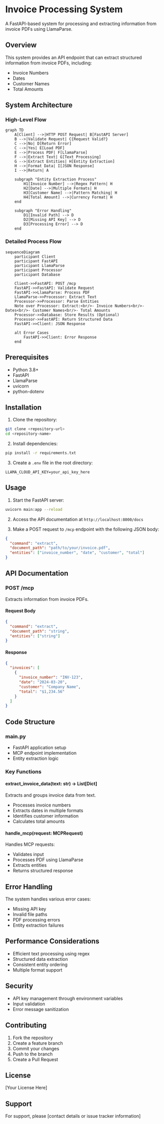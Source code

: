 # Invoice Processing System

A FastAPI-based system for processing and extracting information from invoice PDFs using LlamaParse.

## Overview

This system provides an API endpoint that can extract structured information from invoice PDFs, including:
- Invoice Numbers
- Dates
- Customer Names
- Total Amounts

## System Architecture

### High-Level Flow
```mermaid
graph TD
    A[Client] -->|HTTP POST Request| B[FastAPI Server]
    B -->|Validate Request| C{Request Valid?}
    C -->|No| D[Return Error]
    C -->|Yes| E[Load PDF]
    E -->|Process PDF| F[LlamaParse]
    F -->|Extract Text| G[Text Processing]
    G -->|Extract Entities| H[Entity Extraction]
    H -->|Format Data| I[JSON Response]
    I -->|Return| A

    subgraph "Entity Extraction Process"
        H1[Invoice Number] -->|Regex Pattern| H
        H2[Date] -->|Multiple Formats| H
        H3[Customer Name] -->|Pattern Matching| H
        H4[Total Amount] -->|Currency Format| H
    end

    subgraph "Error Handling"
        D1[Invalid Path] --> D
        D2[Missing API Key] --> D
        D3[Processing Error] --> D
    end
```

### Detailed Process Flow
```mermaid
sequenceDiagram
    participant Client
    participant FastAPI
    participant LlamaParse
    participant Processor
    participant Database

    Client->>FastAPI: POST /mcp
    FastAPI->>FastAPI: Validate Request
    FastAPI->>LlamaParse: Process PDF
    LlamaParse->>Processor: Extract Text
    Processor->>Processor: Parse Entities
    Note over Processor: Extract:<br/>- Invoice Numbers<br/>- Dates<br/>- Customer Names<br/>- Total Amounts
    Processor->>Database: Store Results (Optional)
    Processor->>FastAPI: Return Structured Data
    FastAPI->>Client: JSON Response

    alt Error Cases
        FastAPI->>Client: Error Response
    end
```

## Prerequisites

- Python 3.8+
- FastAPI
- LlamaParse
- uvicorn
- python-dotenv

## Installation

1. Clone the repository:
```bash
git clone <repository-url>
cd <repository-name>
```

2. Install dependencies:
```bash
pip install -r requirements.txt
```

3. Create a `.env` file in the root directory:
```
LLAMA_CLOUD_API_KEY=your_api_key_here
```

## Usage

1. Start the FastAPI server:
```bash
uvicorn main:app --reload
```

2. Access the API documentation at `http://localhost:8000/docs`

3. Make a POST request to `/mcp` endpoint with the following JSON body:
```json
{
  "command": "extract",
  "document_path": "path/to/your/invoice.pdf",
  "entities": ["invoice_number", "date", "customer", "total"]
}
```

## API Documentation

### POST /mcp

Extracts information from invoice PDFs.

#### Request Body
```json
{
  "command": "extract",
  "document_path": "string",
  "entities": ["string"]
}
```

#### Response
```json
{
  "invoices": [
    {
      "invoice_number": "INV-123",
      "date": "2024-03-20",
      "customer": "Company Name",
      "total": "$1,234.56"
    }
  ]
}
```

## Code Structure

### main.py
- FastAPI application setup
- MCP endpoint implementation
- Entity extraction logic

### Key Functions

#### extract_invoice_data(text: str) -> List[Dict]
Extracts and groups invoice data from text.
- Processes invoice numbers
- Extracts dates in multiple formats
- Identifies customer information
- Calculates total amounts

#### handle_mcp(request: MCPRequest)
Handles MCP requests:
- Validates input
- Processes PDF using LlamaParse
- Extracts entities
- Returns structured response

## Error Handling

The system handles various error cases:
- Missing API key
- Invalid file paths
- PDF processing errors
- Entity extraction failures

## Performance Considerations

- Efficient text processing using regex
- Structured data extraction
- Consistent entity ordering
- Multiple format support

## Security

- API key management through environment variables
- Input validation
- Error message sanitization

## Contributing

1. Fork the repository
2. Create a feature branch
3. Commit your changes
4. Push to the branch
5. Create a Pull Request

## License

[Your License Here]

## Support

For support, please [contact details or issue tracker information] 